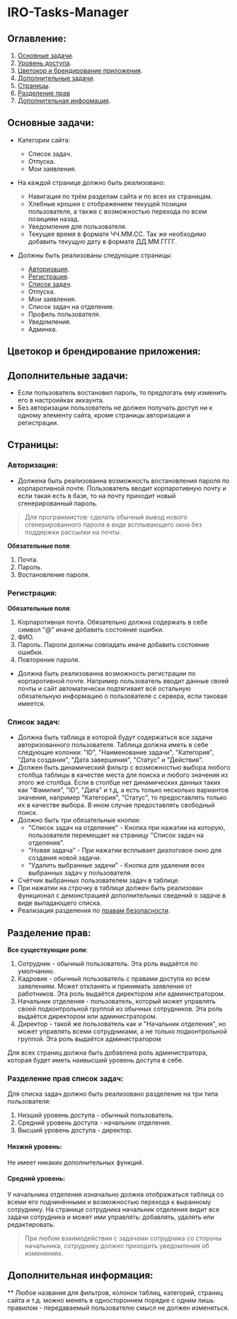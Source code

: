# IRO-Tasks-Manager

## Оглавление:

1. [Основные задачи](#основные-задачи).
2. [Уровень доступа](#уровень-доступа).
3. [Цветокор и брендирование приложения](#цветокор-и-брендирование-приложения).
4. [Дополнительные задачи](#дополнительные-задачи).
5. [Страницы](#страницы).
6. [Разделение прав](#разделение-прав)
7. [Дополнительная информация](#дополнительная-информация).

## Основные задачи:

- Категории сайта:
    - Список задач.
    - Отпуска.
    - Мои заявления.

- На каждой странице должно быть реализовано:
    - Навигация по трём разделам сайта и по всех их страницам.
    - Хлебные крошки с отображением текущей позиции пользователя, а также с возможностью перехода по всем позициям назад.
    - Уведомления для пользователя.
    - Текущее время в формате ЧЧ.ММ.СС. Так же необходимо добавить текущую дату в формате ДД.ММ.ГГГГ.

- Должны быть реализованы следующие страницы:
    - [Авторизация](#авторизация).
    - [Регистрация](#регистрация).
    - [Список задач](#список-задач).
    - Отпуска.
    - Мои заявления.
    - Список задач на отделение.
    - Профиль пользователя.
    - Уведомления.
    - Админка.

## Цветокор и брендирование приложения:
## Дополнительные задачи:

- Если пользователь востановил пароль, то предлогать ему изменить его в настроийках аккаунта.
- Без авторизации пользователь не должен получать доступ ни к одному элементу сайта, кроме страницы авторизации и регистрации.

## Страницы:

### Авторизация:

- Должена быть реализованна возможность востановления пароля по корпаротивной почте. Пользователь вводит корпаротивную почту и если такая есть в базе, то на почту приходит новый сгенерированный пароль.
> Для программистов: сделать обычный вывод нового сгенерированного пароля в виде всплывающего окна без поддержки рассылки на почты.

**Обязательные поля**:

1. Почта.
2. Пароль.
3. Востановление пароля.

### Регистрация:

**Обязательные поля**:

1. Корпаротивная почта. Обязательно должна содержать в себе символ "@" иначе добавить состояние ошибки.
2. ФИО.
3. Пароль. Пароли должны совпадать иначе добавить состояние ошибки.
4. Повторение пароля.

- Должна быть реализованна возможность регистрации по корпаротивной почте. Например пользователь вводит данные своей почты и сайт автоматически подтягивает всё остальную обязательную информацию о пользователе с сервера, если таковая имеется.

### Список задач:

- Должна быть таблица в которой будут содержаться все задачи авторизованного пользователя. Таблица должна иметь в себе следующие колонки: "ID", "Наименование задачи", "Категория", "Дата создания", "Дата завершения", "Статус" и "Действия".
- Должен быть динамический фильтр с возможностью выбора любого столбца таблицы в качестве места для поиска и любого значения из этого же столбца. Если в столбце нет динамических данных таких как "Фамилия", "ID", "Дата" и т.д, а есть только несколько вариантов значения, например "Категория", "Статус", то предоставлять только их в качестве выбора. В ином случае предоставлять свободный поиск.
- Должно быть три обязательные кнопки:
    - "Список задач на отделение" - Кнопка при нажатии на которую, пользователя перемещает на страницу "Список задач на отделение".
    - "Новая задача" - При нажатии всплывает диалоговое окно для создания новой задачи.
    - "Удалить выбранные задачи" - Кнопка для удаления всех выбранных задач у пользователя.
- Счётчик выбранных пользователем задач в таблице.
- При нажатии на строчку в таблице должен быть реализован функционал с демонстрацией дополнительных сведений о задаче в виде выпадающего списка.
- Реализация разделения по [правам безопасности](#разделение-прав-список-задач).

## Разделение прав:

**Все существующие роли**: 

1. Сотрудник - обычный пользователь. Эта роль выдаётся по умолчанию.
2. Кадровик - обычный пользователь с правами доступа ко всем заявлениям. Может откланять и принимать заявления от работников. Эта роль выдаётся директором или администратором.
3. Начальник отделения - пользователь, который может управлять своей подконтрольной группой из обычных сотрудников. Эта роль выдаётся директором или администратором.
4. Директор - такой же пользователь как и "Начальник отделения", но может управлять всеми сотрудниками, а не только подконтрольной группой. Эта роль выдаётся администратором

Для всех страниц должна быть добавлена роль администратора, которая будет иметь наивысший уровень доступа в себе.

### Разделение прав список задач:

Для списка задач должно быть реализовано разделение на три типа пользователя:

1. Низший уровень доступа - обычный пользователь.
2. Средний уровень доступа - начальник отделения.
3. Высший уровень доступа - директор.

#### Низжий уровень:

Не имеет никаких дополнительных функций.

#### Средний уровень:

У начальника отделения изначально должна отображаться таблица со всеми его подчинёнными и возможностью перехода к выранному сотруднику. На странице сотрудника начальник отделения видит все задачи сотрудника и может ими управлять: добавлять, удалять или редактировать.

> При любом взаимодействии с задачами сотрудника со стороны начальника, сотруднику должно приходить уведомления об изменениях.

## Дополнительная информация:

** Любое названия для фильтров, колонок таблиц, категорий, страниц сайта и т.д. можно менять в одностороннем порядке с одним лишь правилом - передаваемый пользователю смысл не должен изменяться.
